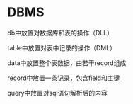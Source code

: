 # DBMS

db中放置对数据库和表的操作（DLL）

table中放置对表中记录的操作（DML）

data中放置整个表数据，由若干record组成

record中放置一条记录，包含field和主键

query中放置对sql语句解析后的内容


